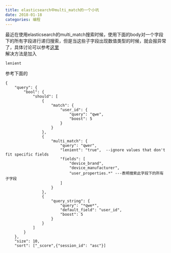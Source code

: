 ```yaml
---
title: elasticsearch中multi_match的一个小坑
date: 2018-01-18
categories: 编程
---
```


最近在使用elasticsearch的multi_match搜索时候，使用下面的body对一个字段下的所有字段进行递归搜索，但是当这些子字段出现数值类型的时候，就会报异常了，具体讨论可以参考[这里](https://github.com/elastic/elasticsearch/issues/3975)   
解决方法是加入
```
lenient
```
参考下面的

```
{
    "query": {
        "bool": {
            "should": [
                {
                    "match": {
                        "user_id": {
                            "query": "qwe",
                            "boost": 5
                        }
                    }
                },
                {
                    "multi_match": {
                        "query": "qwer",
                        "lenient": "true",  --ignore values that don't fit specific fields
                        "fields": [
                            "device_brand",
                            "device_manufacturer",
                            "user_properties.*" ---表明搜索此字段下的所有子字段
                        ]
                    }
                },
                {
                    "query_string": {
                        "query": "*qwe*",
                        "default_field": "user_id",
                        "boost": 5
                    }
                }
            ]
        }
    },
    "size": 10,
    "sort": ["_score",{"session_id": "asc"}]
```
